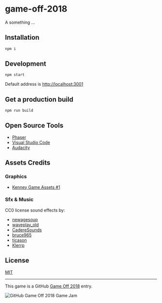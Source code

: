 # game-off-2018

A something ...

## Installation

```sh
npm i
```

## Development

```sh
npm start
```

Default address is <http://localhost:3001>

## Get a production build

```sh
npm run build
```

## Open Source Tools

  * [Phaser](https://phaser.io/)
  * [Visual Studio Code](https://code.visualstudio.com/)
  * [Audacity](https://www.audacityteam.org/)

## Assets Credits

### Graphics

  * [Kenney Game Assets #1](https://kenney.itch.io/kenney-game-assets-1)

### Sfx & Music

CC0 license sound effects by:

  * [newagesoup](https://freesound.org/people/newagesoup/sounds/427993/)
  * [waveplay_old](https://freesound.org/people/waveplay_old/sounds/218043/)
  * [CadereSounds](https://freesound.org/people/CadereSounds/sounds/221594/)
  * [bruce965](https://freesound.org/people/bruce965/sounds/425050/)
  * [tjcason](https://freesound.org/people/tjcason/sounds/390475/)
  * [Klerrp](https://freesound.org/people/Klerrp/sounds/121941/)

## License

[MIT](./LICENSE)

---
This game is a GitHub [Game Off 2018](https://itch.io/jam/game-off-2018) entry.

![GitHub Game Off 2018 Game Jam](https://user-images.githubusercontent.com/121322/46698489-1e7bd900-cbcc-11e8-8abb-aef7262c968c.png)
